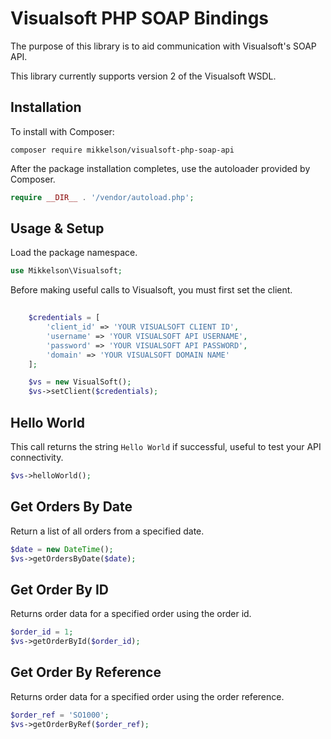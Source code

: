 # Visualsoft PHP SOAP Bindings

The purpose of this library is to aid communication with Visualsoft's SOAP API.

This library currently supports version 2 of the Visualsoft WSDL.

## Installation

To install with Composer:

```
composer require mikkelson/visualsoft-php-soap-api
```

After the package installation completes, use the autoloader provided by Composer.

```php
require __DIR__ . '/vendor/autoload.php';
```

## Usage & Setup

Load the package namespace.

```php
use Mikkelson\Visualsoft;
```

Before making useful calls to Visualsoft, you must first set the client.

```php
    
    $credentials = [
        'client_id' => 'YOUR VISUALSOFT CLIENT ID',
        'username' => 'YOUR VISUALSOFT API USERNAME',
        'password' => 'YOUR VISUALSOFT API PASSWORD',
        'domain' => 'YOUR VISUALSOFT DOMAIN NAME'
    ];

    $vs = new VisualSoft();
    $vs->setClient($credentials);

```

## Hello World

This call returns the string `Hello World` if successful, useful to test your API connectivity.

```php
$vs->helloWorld();
```

## Get Orders By Date

Return a list of all orders from a specified date.

```php
$date = new DateTime();
$vs->getOrdersByDate($date);
```

## Get Order By ID

Returns order data for a specified order using the order id.

```php
$order_id = 1;
$vs->getOrderById($order_id);
```

## Get Order By Reference

Returns order data for a specified order using the order reference.

```php
$order_ref = 'SO1000';
$vs->getOrderByRef($order_ref);
```